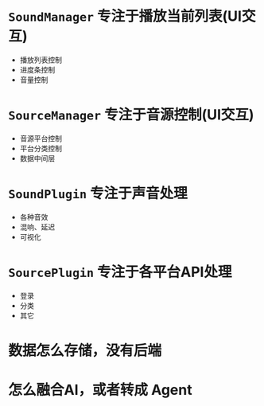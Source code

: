 # `SoundManager` 专注于播放当前列表(UI交互)
- 播放列表控制
- 进度条控制
- 音量控制

# `SourceManager` 专注于音源控制(UI交互)
- 音源平台控制
- 平台分类控制
- 数据中间层

# `SoundPlugin` 专注于声音处理
- 各种音效
- 混响、延迟
- 可视化

# `SourcePlugin` 专注于各平台API处理
- 登录
- 分类
- 其它

# 数据怎么存储，没有后端

# 怎么融合AI，或者转成 Agent
